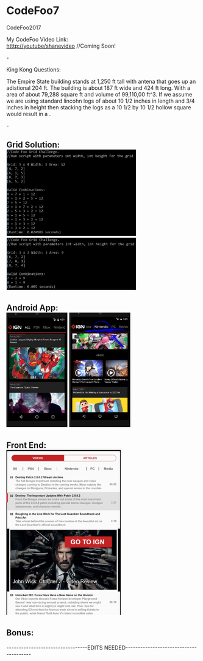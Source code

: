 # CodeFoo7
CodeFoo2017

<p>
My CodeFoo Video Link:
<br/>
<a href="http://google.com">htttp://youtube/shanevideo</a> //Coming Soon!
</p>
-

King Kong Questions:

<p>The Empire State building stands at 1,250 ft tall with antena that goes up an adistional 204 ft. The building
is about 187 ft wide and 424 ft long. With a area of about 79,288 square ft 
and volume of 99,110,00 ft^3. If we assume we are using standard lincohn logs of about 10 1/2 inches in length and
3/4 inches in height then stacking the logs as a 10 1/2 by 10 1/2 hollow square would result in a . </p> 
-

Grid Solution:
<br/>
<img src="img/grid1.JPG" width="340"/>
<img src="img/grid2.JPG" width="340"/>
-

Android App:
<br/>
<img src="img/android1.JPG" width="160"/>
<img src="img/android2.JPG" width="160"/>
-

Front End:
<br/>
<img src="img/webapp1.JPG" width="300"/>
-

Bonus:
- 
---------------------------------EDITS NEEDED---------------------------------------
